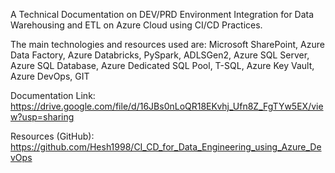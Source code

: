 A Technical Documentation on DEV/PRD Environment Integration for Data Warehousing and ETL on Azure Cloud using CI/CD Practices.

The main technologies and resources used are:
Microsoft SharePoint, Azure Data Factory, Azure Databricks, PySpark, ADLSGen2, Azure SQL Server, Azure SQL Database, Azure Dedicated SQL Pool, T-SQL, Azure Key Vault, Azure DevOps, GIT

Documentation Link:
https://drive.google.com/file/d/16JBs0nLoQR18EKvhj_Ufn8Z_FgTYw5EX/view?usp=sharing

Resources (GitHub):
https://github.com/Hesh1998/CI_CD_for_Data_Engineering_using_Azure_DevOps
